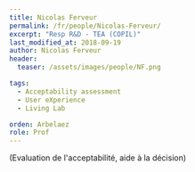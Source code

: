 ```yaml
---
title: Nicolas Ferveur
permalink: /fr/people/Nicolas-Ferveur/
excerpt: "Resp R&D - TEA (COPIL)"
last_modified_at: 2018-09-19
author: Nicolas Ferveur
header:
  teaser: /assets/images/people/NF.png

tags:
  - Acceptability assessment
  - User eXperience
  - Living Lab

orden: Arbelaez
role: Prof
---
```


(Evaluation de l'acceptabilité, aide à la décision)

